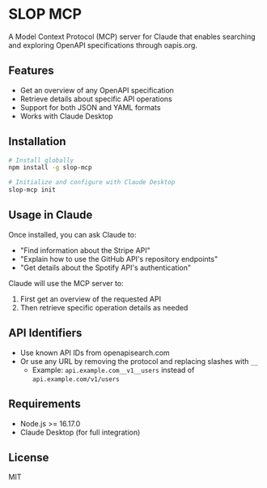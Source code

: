 # SLOP MCP

A Model Context Protocol (MCP) server for Claude that enables searching and exploring OpenAPI specifications through oapis.org.

## Features

- Get an overview of any OpenAPI specification
- Retrieve details about specific API operations
- Support for both JSON and YAML formats
- Works with Claude Desktop

## Installation

```bash
# Install globally
npm install -g slop-mcp

# Initialize and configure with Claude Desktop
slop-mcp init
```

## Usage in Claude

Once installed, you can ask Claude to:

- "Find information about the Stripe API"
- "Explain how to use the GitHub API's repository endpoints"
- "Get details about the Spotify API's authentication"

Claude will use the MCP server to:

1. First get an overview of the requested API
2. Then retrieve specific operation details as needed

## API Identifiers

- Use known API IDs from openapisearch.com
- Or use any URL by removing the protocol and replacing slashes with `__`
  - Example: `api.example.com__v1__users` instead of `api.example.com/v1/users`

## Requirements

- Node.js >= 16.17.0
- Claude Desktop (for full integration)

## License

MIT
